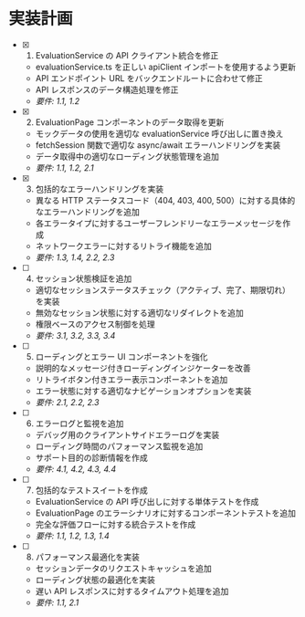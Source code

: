 # 実装計画

- [x] 1. EvaluationService の API クライアント統合を修正

  - evaluationService.ts を正しい apiClient インポートを使用するよう更新
  - API エンドポイント URL をバックエンドルートに合わせて修正
  - API レスポンスのデータ構造処理を修正
  - _要件: 1.1, 1.2_

- [x] 2. EvaluationPage コンポーネントのデータ取得を更新

  - モックデータの使用を適切な evaluationService 呼び出しに置き換え
  - fetchSession 関数で適切な async/await エラーハンドリングを実装
  - データ取得中の適切なローディング状態管理を追加
  - _要件: 1.1, 1.2, 2.1_

- [x] 3. 包括的なエラーハンドリングを実装

  - 異なる HTTP ステータスコード（404, 403, 400, 500）に対する具体的なエラーハンドリングを追加
  - 各エラータイプに対するユーザーフレンドリーなエラーメッセージを作成
  - ネットワークエラーに対するリトライ機能を追加
  - _要件: 1.3, 1.4, 2.2, 2.3_

- [ ] 4. セッション状態検証を追加

  - 適切なセッションステータスチェック（アクティブ、完了、期限切れ）を実装
  - 無効なセッション状態に対する適切なリダイレクトを追加
  - 権限ベースのアクセス制御を処理
  - _要件: 3.1, 3.2, 3.3, 3.4_

- [ ] 5. ローディングとエラー UI コンポーネントを強化

  - 説明的なメッセージ付きローディングインジケーターを改善
  - リトライボタン付きエラー表示コンポーネントを追加
  - エラー状態に対する適切なナビゲーションオプションを実装
  - _要件: 2.1, 2.2, 2.3_

- [ ] 6. エラーログと監視を追加

  - デバッグ用のクライアントサイドエラーログを実装
  - ローディング時間のパフォーマンス監視を追加
  - サポート目的の診断情報を作成
  - _要件: 4.1, 4.2, 4.3, 4.4_

- [ ] 7. 包括的なテストスイートを作成

  - EvaluationService の API 呼び出しに対する単体テストを作成
  - EvaluationPage のエラーシナリオに対するコンポーネントテストを追加
  - 完全な評価フローに対する統合テストを作成
  - _要件: 1.1, 1.2, 1.3, 1.4_

- [ ] 8. パフォーマンス最適化を実装
  - セッションデータのリクエストキャッシュを追加
  - ローディング状態の最適化を実装
  - 遅い API レスポンスに対するタイムアウト処理を追加
  - _要件: 1.1, 2.1_

